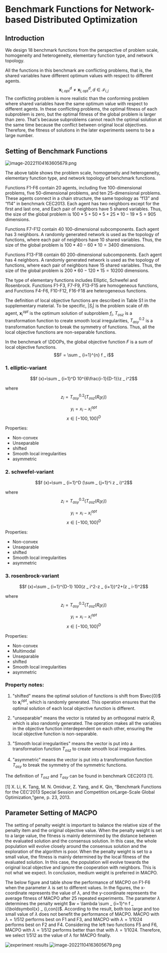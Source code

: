 # Benchmark Functions for Network-based Distributed Optimization

## Introduction

We design 18 benchmark functions from the perspective of problem scale, homogeneity and heterogeneity, elementary function type, and network topology. 

All the functions in this benchmark are conflicting problems, that is, the shared variables have different optimum values with respect to different agents. 
$$\boldsymbol{x} _ {i,opt}^d \neq \boldsymbol{x} _ {j,opt}^d, d\in \mathcal{I} _ {i,j}$$
The conflicting problem is more realistic than the conforming problem where shared variables have the same optimum value with respect to different agents. In these conflicting problems, the optimal fitness of each subproblem is zero, but the optimal fitness of the global problem is larger than zero. That's because subproblems cannot reach the optimal solution at the same time because the conflict between original local objectives. Therefore, the fitness of solutions in the later experiments seems to be a large number.


## Setting of Benchmark Functions

![image-20221104163605679.png](img/image-20221104163605679.png)

The above table shows the problem scale, homogeneity and heterogeneity, elementary function type, and network topology of benchmark functions. 

Functions F1-F6 contain 20 agents, including five 100-dimensional problems, five 50-dimensional problems, and ten 25-dimensional problems. These agents connect in a chain structure, the same topology as “f13” and “f14” in benchmark CEC2013. Each agent has two neighbors except for the first and last one, and Each pair of neighbors have 5 shared variables. Thus, the size of the global problem is $100 * 5+50 * 5+25 * 10-19 * 5=905$ dimensions.

Functions F7-F12 contain 40 100-dimensional subcomponents. Each agent has 3 neighbors. A randomly generated network is used as the topology of functions, where each pair of neighbors have 10 shared variables. Thus, the size of the global problem is $100 * 40-60 * 10 =3400$ dimensions.

Functions F13-F18 contain 60 200-dimensional subcomponents. Each agent has 4 neighbors. A randomly generated network is used as the topology of functions, where each pair of neighbors have 15 shared variables. Thus, the size of the global problem is $200 * 60-120 * 15 =10200$ dimensions.

The type of elementary functions includes Elliptic, Schwefel and Rosenbrock. Functions F1-F3, F7-F9, F13-F15 are homogeneous functions, and Functions F4-F6, F10-F12, F16-F18 are heterogeneous functions. 

The definition of local objective functions are described in Table S1 in the supplementary material. To be specific, $|S _ i|$ is the problem scale of $i$th agent, $\boldsymbol{x} _ i^{opt}$ is the optimum solution of subproblem $f _ i$, $T _ {osz}$ is a transformation function to create smooth local irregularities, $T _ {asy}^{0.2}$ is a transformation function to break the symmetry of functions. Thus, all the local objective functions are non-separable functions. 

In the benchmark of \DDOPs, the global objective function $F$ is a sum of local objective functions.
$$F = \sum _ {i=1}^{n} f _ i$$


### 1. elliptic-variant

$$f (x)=\sum _ {i=1}^D 10^{6\frac{i-1}{D-1}}z _ i^2$$

where $$z _ i=T _ {asy}^{0.2}(T _ {osz}(R _ iy _ i))$$

$$y _ i=x _ i-x _ i^{opt}$$
$$x\in [-100,100]^D$$

Properties:

- Non-convex
- Unseparable
- shifted
- Smooth local irregularities
- asymmetric


### 2. schwefel-variant


$$f (x)=\sum _ {i=1}^D (\sum _ {j=1}^i z _ i)^2$$

where $$z _ i=T _ {asy}^{0.2}(T _ {osz}(R _ iy _ i))$$

$$y _ i=x _ i-x _ i^{opt}$$
$$x\in [-100,100]^D$$

Properties:

- Non-convex
- Unseparable
- shifted
- Smooth local irregularities
- asymmetric

### 3. rosenbrock-variant


$$f (x)=\sum _ {i=1}^{D-1} 100(z _ i^2-z _ {i+1})^2+(z _ i-1)^2$$

where $$z _ i=T _ {asy}^{0.2}(T _ {osz}(R _ iy _ i))$$

$$y _ i=x _ i-x _ i^{opt}$$
$$x\in [-100,100]^D$$

Properties:

- Non-convex
- Multimodal
- Unseparable
- shifted
- Smooth local irregularities
- asymmetric

### Property notes:

1. "shifted" means the optimal solution of functions is shift from $\vec{0}$ to $\boldsymbol{x} _ i^{opt}$, which is randomly generated. This operation ensures that the optimal solution of each local objective function is different. 

2. "unseparable" means the vector is rotated by an orthogonal matrix $R$, which is also randomly generated. The operation makes all the variables in the objective function interdependent on each other, ensuring the local objective function is non-separable.

3. "Smooth local irregularities" means the vector is put into a transformation function $T _ {osz}$ to create smooth local irregularities. 

4. "asymmetric" means the vector is put into a transformation function $T _ {asy}$ to break the symmetry of the symmetric functions.

The definition of $T _ {osz}$ and $T _ {asy}$ can be found in benchmark CEC2013 [1].

[1] X.  Li,  K.  Tang,  M.  N.  Omidvar,  Z.  Yang,  and  K.  Qin,  “Benchmark  Functions  for  the  CEC’2013  Special  Session  and  Competition  onLarge-Scale Global Optimization,”gene, p. 23, 2013.

## Parameter Setting of MACPO


The setting of penalty weight is important to balance the relative size of the penalty item and the original objective value. When the penalty weight is set to a large value, the fitness is mainly determined by the distance between the evaluated solution and the consensus solution. In this case, the whole population will evolve closely around the consensus solution and the exploration of the algorithm is poor. When the penalty weight is set to a small value, the fitness is mainly determined by the local fitness of the evaluated solution. In this case, the population will evolve towards the original local objective and ignore the cooperation with neighbors. This is not what we expect. In conclusion, medium weight is preferred in MACPO. 

The below figure and table show the performance of MACPO on F1-F6 when the parameter $\lambda$ is set to different values. In the figures, the x-coordinate represents the value of $\lambda$, and the y-coordinate represents the average fitness of MACPO after 25 repeated experiments. The parameter $\lambda$ determines the penalty weight $w = \lambda \sum _ {i=1}^n f _ i(\boldsymbol{x} _ {i,con})$. According to the result, both too large and too small value of $\lambda$ does not benefit the performance of MACPO. MACPO with $\lambda = 1/512$ performs best on F1 and F3, and MACPO with $\lambda = 1/1024$ performs best on F2 and F4. Considering the left two functions F5 and F6, MACPO with $\lambda = 1/512$ performs better than that with $\lambda = 1/1024$. Therefore, we select 1/512 as the value of $\lambda$ for MACPO finally.

![experiment results](img/image.png)
![image-20221104163605679.png](img/image-1667551915.png)

